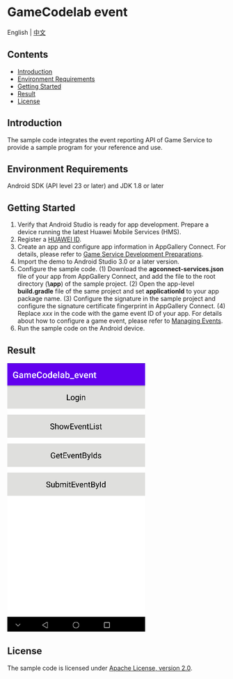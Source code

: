 # GameCodelab event
English | [中文](https://github.com/HMS-Core/hms-game-demo/blob/master/README_ZH.md)
## Contents

 * [Introduction](#Introduction)
 * [Environment Requirements](#Environment-Requirements)
 * [Getting Started](#Getting-Started)
 * [Result](#Result)
 * [License](#License)

## Introduction
   The sample code integrates the event reporting API of Game Service to provide a sample program for your reference and use.

## Environment Requirements
   Android SDK (API level 23 or later) and JDK 1.8 or later

## Getting Started

   1. Verify that Android Studio is ready for app development. Prepare a device running the latest Huawei Mobile Services (HMS).
   2. Register a [HUAWEI ID](https://developer.huawei.com/consumer/en/).
   3. Create an app and configure app information in AppGallery Connect.
   For details, please refer to [Game Service Development Preparations](https://developer.huawei.com/consumer/en/doc/development/HMSCore-Guides/config-agc-0000001050166285).
   4. Import the demo to Android Studio 3.0 or a later version.
   5. Configure the sample code.
   (1) Download the **agconnect-services.json** file of your app from AppGallery Connect, and add the file to the root directory (**\app**) of the sample project.
   (2) Open the app-level **build.gradle** file of the same project and set **applicationId** to your app package name.
   (3) Configure the signature in the sample project and configure the signature certificate fingerprint in AppGallery Connect.
   (4) Replace *xxx* in the code with the game event ID of your app. For details about how to configure a game event, please refer to [Managing Events](https://developer.huawei.com/consumer/en/doc/distribution/app/agc-help-event-0000001146814543#ZH-CN_TOPIC_0000001146814543__section15646101136).
   6. Run the sample code on the Android device.

## Result
   <img src="result.png">

## License
   The sample code is licensed under [Apache License, version 2.0](https://www.apache.org/licenses/LICENSE-2.0).
